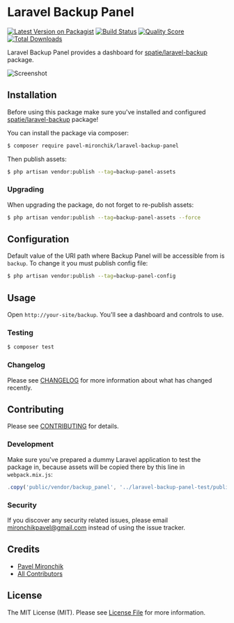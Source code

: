 # Laravel Backup Panel

[![Latest Version on Packagist](https://img.shields.io/packagist/v/pavel-mironchik/laravel-backup-panel.svg?style=flat-square)](https://packagist.org/packages/pavel-mironchik/laravel-backup-panel)
[![Build Status](https://img.shields.io/travis/pavel-mironchik/laravel-backup-panel/master.svg?style=flat-square)](https://travis-ci.org/pavel-mironchik/laravel-backup-panel)
[![Quality Score](https://img.shields.io/scrutinizer/g/pavel-mironchik/laravel-backup-panel.svg?style=flat-square)](https://scrutinizer-ci.com/g/pavel-mironchik/laravel-backup-panel)
[![Total Downloads](https://img.shields.io/packagist/dt/pavel-mironchik/laravel-backup-panel.svg?style=flat-square)](https://packagist.org/packages/pavel-mironchik/laravel-backup-panel)

Laravel Backup Panel provides a dashboard for [spatie/laravel-backup](https://github.com/spatie/laravel-backup) package.

![Screenshot](https://i.imgur.com/LeDlIuU.png)

## Installation

Before using this package make sure you've installed and configured [spatie/laravel-backup](https://github.com/spatie/laravel-backup) package!

You can install the package via composer:

```bash
$ composer require pavel-mironchik/laravel-backup-panel
```

Then publish assets:

```bash
$ php artisan vendor:publish --tag=backup-panel-assets
```

### Upgrading

When upgrading the package, do not forget to re-publish assets:

```bash
$ php artisan vendor:publish --tag=backup-panel-assets --force
```

## Configuration

Default value of the URI path where Backup Panel will be accessible from is `backup`. To change it you must publish config file:

```bash
$ php artisan vendor:publish --tag=backup-panel-config
```

## Usage

Open `http://your-site/backup`. You'll see a dashboard and controls to use.

### Testing

```bash
$ composer test
```

### Changelog

Please see [CHANGELOG](CHANGELOG.md) for more information about what has changed recently.

## Contributing

Please see [CONTRIBUTING](CONTRIBUTING.md) for details.

### Development

Make sure you've prepared a dummy Laravel application to test the package in, because assets will be copied there by this line in `webpack.mix.js`:

```js
.copy('public/vendor/backup_panel', '../laravel-backup-panel-test/public/vendor/backup_panel');
```

### Security

If you discover any security related issues, please email mironchikpavel@gmail.com instead of using the issue tracker.

## Credits

- [Pavel Mironchik](https://github.com/pavel-mironchik)
- [All Contributors](../../contributors)

## License

The MIT License (MIT). Please see [License File](LICENSE.md) for more information.